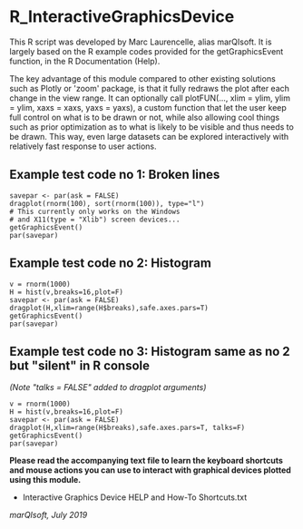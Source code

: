 # R_InteractiveGraphicsDevice
This R script was developed by Marc Laurencelle, alias marQIsoft. It is largely based on the R example codes provided for the getGraphicsEvent function, in the R Documentation (Help).

The key advantage of this module compared to other existing solutions such as Plotly or 'zoom' package, is that it fully redraws the plot after each change in the view range. It can optionally call plotFUN(..., xlim = ylim, ylim = ylim, xaxs = xaxs, yaxs = yaxs), a custom function that let the user keep full control on what is to be drawn or not, while also allowing cool things such as prior optimization as to what is likely to be visible and thus needs to be drawn. This way, even large datasets can be explored interactively with relatively fast response to user actions.

## Example test code no 1: Broken lines

    savepar <- par(ask = FALSE)
    dragplot(rnorm(100), sort(rnorm(100)), type="l")
    # This currently only works on the Windows
    # and X11(type = "Xlib") screen devices...
    getGraphicsEvent()
    par(savepar)

## Example test code no 2: Histogram

    v = rnorm(1000)
    H = hist(v,breaks=16,plot=F)
    savepar <- par(ask = FALSE)
    dragplot(H,xlim=range(H$breaks),safe.axes.pars=T)
    getGraphicsEvent()
    par(savepar)

## Example test code no 3: Histogram same as no 2 but "silent" in R console
_(Note "talks = FALSE" added to dragplot arguments)_

    v = rnorm(1000)
    H = hist(v,breaks=16,plot=F)
    savepar <- par(ask = FALSE)
    dragplot(H,xlim=range(H$breaks),safe.axes.pars=T, talks=F)
    getGraphicsEvent()
    par(savepar)

**Please read the accompanying text file to learn the keyboard shortcuts and mouse actions you can use to interact with graphical devices plotted using this module.**
- Interactive Graphics Device HELP and How-To Shortcuts.txt

_marQIsoft, July 2019_

